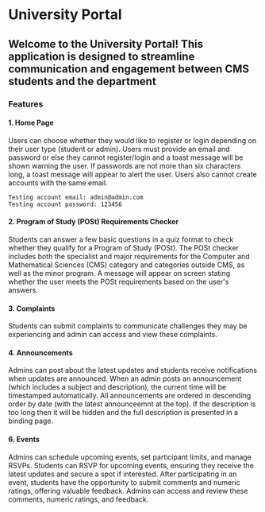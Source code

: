 # University Portal

## Welcome to the University Portal! This application is designed to streamline communication and engagement between CMS students and the department

### Features

#### 1. Home Page

Users can choose whether they would like to register or login depending on their user type (student or admin).
    Users must provide an email and password or else they cannot register/login and a toast message will be shown warning the user.
    If passwords are not more than six characters long, a toast message will appear to alert the user.
    Users also cannot create accounts with the same email.
    
    Testing account email: admin@admin.com
    Testing account password: 123456

#### 2. Program of Study (POSt) Requirements Checker

Students can answer a few basic questions in a quiz format to check whether they qualify for a Program of Study (POSt).
    The POSt checker includes both the specialist and major requirements for the Computer and Mathematical Sciences (CMS) category and categories outside CMS, as well as the minor program.
    A message will appear on screen stating whether the user meets the POSt requirements based on the user's answers.

#### 3. Complaints

Students can submit complaints to communicate challenges they may be experiencing and admin can access and view these complaints. 

#### 4. Announcements

Admins can post about the latest updates and students receive notifications when updates are announced.
    When an admin posts an announcement (which includes a subject and description), the current time will be timestamped automatically. All announcements are ordered in descending order by date (with the latest announceemnt at the top).
    If the description is too long then it will be hidden and the full description is presented in a binding page.

#### 6. Events  
Admins can schedule upcoming events, set participant limits, and manage RSVPs.
    Students can RSVP for upcoming events, ensuring they receive the latest updates and secure a spot if interested.
    After participating in an event, students have the opportunity to submit comments and numeric ratings, offering valuable feedback.
    Admins can access and review these comments, numeric ratings, and feedback.
